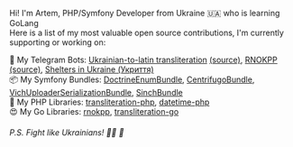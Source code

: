 Hi! I'm Artem, PHP/Symfony Developer from Ukraine 🇺🇦 who is learning GoLang  
Here is a list of my most valuable open source contributions, I'm currently supporting or working on:

🤖 My Telegram Bots:
[Ukrainian-to-latin transliteration](https://t.me/transliteration_ua_bot) [(source)](https://github.com/fre5h/transliteration-telegram-bot),
[RNOKPP](https://t.me/rnokpp_bot) [(source)](https://github.com/fre5h/rnokpp-telegram-bot), [Shelters in Ukraine (Укриття)](https://t.me/UkraineShelterStfalconBott)  
📦 My Symfony Bundles:
[DoctrineEnumBundle](https://github.com/fre5h/DoctrineEnumBundle),
[CentrifugoBundle](https://github.com/fre5h/CentrifugoBundle),
[VichUploaderSerializationBundle](https://github.com/fre5h/VichUploaderSerializationBundle),
[SinchBundle](https://github.com/fre5h/SinchBundle)  
🐘 My PHP Libraries:
[transliteration-php](https://github.com/fre5h/transliteration-php),
[datetime-php](https://github.com/fre5h/datetime-php)  
😍 My Go Libraries:
[rnokpp](https://github.com/fre5h/rnokpp),
[transliteration-go](https://github.com/fre5h/transliteration-go)

###### P.S. Fight like Ukrainians! 💙💛 💪
